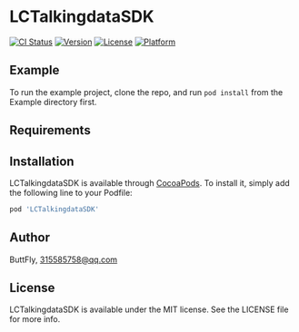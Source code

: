 # LCTalkingdataSDK

[![CI Status](https://img.shields.io/travis/ButtFly/LCTalkingdataSDK.svg?style=flat)](https://travis-ci.org/ButtFly/LCTalkingdataSDK)
[![Version](https://img.shields.io/cocoapods/v/LCTalkingdataSDK.svg?style=flat)](https://cocoapods.org/pods/LCTalkingdataSDK)
[![License](https://img.shields.io/cocoapods/l/LCTalkingdataSDK.svg?style=flat)](https://cocoapods.org/pods/LCTalkingdataSDK)
[![Platform](https://img.shields.io/cocoapods/p/LCTalkingdataSDK.svg?style=flat)](https://cocoapods.org/pods/LCTalkingdataSDK)

## Example

To run the example project, clone the repo, and run `pod install` from the Example directory first.

## Requirements

## Installation

LCTalkingdataSDK is available through [CocoaPods](https://cocoapods.org). To install
it, simply add the following line to your Podfile:

```ruby
pod 'LCTalkingdataSDK'
```

## Author

ButtFly, 315585758@qq.com

## License

LCTalkingdataSDK is available under the MIT license. See the LICENSE file for more info.

